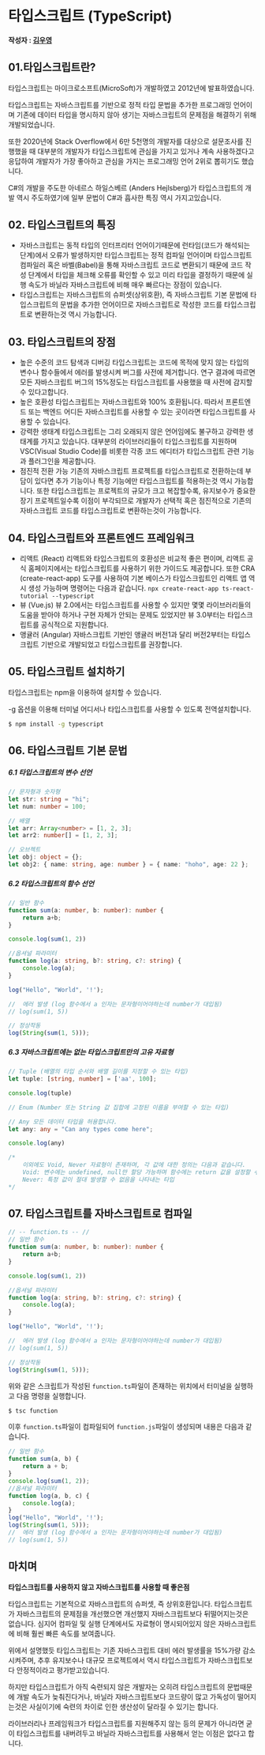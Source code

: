 # 타입스크립트 (TypeScript)

#### 작성자 : [김우영](https://github.com/0x000613)

## 01.타입스크립트란?

타입스크립트는 마이크로소프트(MicroSoft)가 개발하였고 2012년에 발표하였습니다.

타입스크립트는 자바스크립트를 기반으로 정적 타입 문법을 추가한 프로그래밍 언어이며 기존에 데이터 타입을 명시하지 않아 생기는 자바스크립트의 문제점을 해결하기 위해 개발되었습니다.

또한 2020년에 Stack Overflow에서 6만 5천명의 개발자를 대상으로 설문조사를 진행했을 때 대부분의 개발자가 타입스크립트에 관심을 가지고 있거나 계속 사용하겠다고 응답하여 개발자가 가장 좋아하고 관심을 가지는 프로그래밍 언어 2위로 뽑히기도 했습니다.

C#의 개발을 주도한 아네르스 하일스베르 (Anders Hejlsberg)가 타입스크립트의 개발 역시 주도하였기에 일부 문법이 C#과 흡사한 특징 역시 가지고있습니다.

## 02. 타입스크립트의 특징

- 자바스크립트는 동적 타입의 인터프리터 언어이기때문에 런타임(코드가 해석되는 단계)에서 오류가 발생하지만 타입스크립트는 정적 컴파일 언어이며 타입스크립트 컴파일러 혹은 바벨(Babel)을 통해 자바스크립트 코드로 변환되기 때문에 코드 작성 단계에서 타입을 체크해 오류를 확인할 수 있고 미리 타입을 결정하기 때문에 실행 속도가 바닐라 자바스크립트에 비해 매우 빠르다는 장점이 있습니다.
- 타입스크립트는 자바스크립트의 슈퍼셋(상위호환), 즉 자바스크립트 기본 문법에 타입스크립트의 문법을 추가한 언어이므로 자바스크립트로 작성한 코드를 타입스크립트로 변환하는것 역시 가능합니다.

## 03. 타입스크립트의 장점

- 높은 수준의 코드 탐색과 디버깅
  타입스크립트는 코드에 목적에 맞지 않는 타입의 변수나 함수들에서 에러를 발생시켜 버그를 사전에 제거합니다.
  연구 결과에 따르면 모든 자바스크립트 버그의 15%정도는 타입스크립트를 사용했을 때 사전에 감지할 수 있다고합니다.
- 높은 호환성
  타입스크립트는 자바스크립트와 100% 호환됩니다. 따라서 프론트엔드 또는 백엔드 어디든 자바스크립트를 사용할 수 있는 곳이라면 타입스크립트를 사용할 수 있습니다.
- 강력한 생태계
  타입스크립트는 그리 오래되지 않은 언어임에도 불구하고 강력한 생태계를 가지고 있습니다.
  대부분의 라이브러리들이 타입스크립트를 지원하며 VSC(Visual Studio Code)를 비롯한 각종 코드 에디터가 타입스크립트 관련 기능과 플러그인을 제공합니다.
- 점진적 전환 가능
  기존의 자바스크립트 프로젝트를 타입스크립트로 전환하는데 부담이 있다면 추가 기능이나 특정 기능에만 타입스크립트를 적용하는것 역시 가능합니다. 또한 타입스크립트는 프로젝트의 규모가 크고 복잡할수록, 유지보수가 중요한 장기 프로젝트일수록 이점이 부각되므로 개발자가 선택적 혹은 점진적으로 기존의 자바스크립트 코드를 타입스크립트로 변환하는것이 가능합니다.

## 04. 타입스크립트와 프론트엔드 프레임워크

- 리액트 (React)
  리액트와 타입스크립트의 호환성은 비교적 좋은 편이며, 리액트 공식 홈페이지에서는 타입스크립트를 사용하기 위한 가이드도 제공합니다. 또한 CRA (create-react-app) 도구를 사용하여 기본 베이스가 타입스크립트인 리액트 앱 역시 생성 가능하며 명령어는 다음과 같습니다. `npx create-react-app ts-react-tutorial --typescript`
- 뷰 (Vue.js)
  뷰 2.0에서는 타입스크립트를 사용할 수 있지만 몇몇 라이브러리들의 도움을 받아야 하거나 구현 자체가 안되는 문제도 있었지만 뷰 3.0부터는 타입스크립트를 공식적으로 지원합니다.
- 앵귤러 (Angular)
  자바스크립트 기반인 앵귤러 버전1과 달리 버전2부터는 타입스크립트 기반으로 개발되었고 타입스크립트를 권장합니다.

## 05. 타입스크립트 설치하기

타입스크립트는 npm을 이용하여 설치할 수 있습니다.

-g 옵션을 이용해 터미널 어디서나 타입스크립트를 사용할 수 있도록 전역설치합니다.

```bash
$ npm install -g typescript
```



## 06. 타입스크립트 기본 문법

##### 6.1 타입스크립트의 변수 선언

```typescript
// 문자형과 숫자형
let str: string = "hi";
let num: number = 100;

// 배열
let arr: Array<number> = [1, 2, 3];
let arr2: number[] = [1, 2, 3];

// 오브젝트
let obj: object = {};
let obj2: { name: string, age: number } = { name: "hoho", age: 22 };
```

##### 6.2 타입스크립트의 함수 선언

```typescript
// 일반 함수
function sum(a: number, b: number): number {
    return a+b;
}

console.log(sum(1, 2))

//옵셔널 파라미터
function log(a: string, b?: string, c?: string) {
    console.log(a);
}

log("Hello", "World", '!');

//  에러 발생 (log 함수에서 a 인자는 문자형이어야하는데 number가 대입됨)
// log(sum(1, 5))

// 정상작동
log(String(sum(1, 5)));
```

##### 6.3 자바스크립트에는 없는 타입스크립트만의 고유 자료형

```typescript
// Tuple (배열의 타입 순서와 배열 길이를 지정할 수 있는 타입)
let tuple: [string, number] = ['aa', 100];

console.log(tuple)

// Enum (Number 또는 String 값 집합에 고정된 이름을 부여할 수 있는 타입)

// Any 모든 데이터 타입을 허용합니다.
let any: any = "Can any types come here";

console.log(any)

/*
    이외에도 Void, Never 자료형이 존재하며, 각 값에 대한 정의는 다음과 같습니다.
    Void: 변수에는 undefined, null만 할당 가능하며 함수에는 return 값을 설정할 수 없는 타입
    Never: 특정 값이 절대 발생할 수 없음을 나타내는 타입
*/

```

## 07. 타입스크립트를 자바스크립트로 컴파일

```typescript
// -- function.ts -- //
// 일반 함수
function sum(a: number, b: number): number {
    return a+b;
}

console.log(sum(1, 2))

//옵셔널 파라미터
function log(a: string, b?: string, c?: string) {
    console.log(a);
}

log("Hello", "World", '!');

//  에러 발생 (log 함수에서 a 인자는 문자형이어야하는데 number가 대입됨)
// log(sum(1, 5))

// 정상작동
log(String(sum(1, 5)));
```

위와 같은 스크립트가 작성된 `function.ts`파일이 존재하는 위치에서 터미널을 실행하고 다음 명령을 실행합니다.

```bash
$ tsc function
```

이후 `function.ts`파일이 컴파일되어 `function.js`파일이 생성되며 내용은 다음과 같습니다.

```javascript
// 일반 함수
function sum(a, b) {
    return a + b;
}
console.log(sum(1, 2));
//옵셔널 파라미터
function log(a, b, c) {
    console.log(a);
}
log("Hello", "World", '!');
log(String(sum(1, 5)));
//  에러 발생 (log 함수에서 a 인자는 문자형이어야하는데 number가 대입됨)
// log(sum(1, 5))
```

## 마치며

**타입스크립트를 사용하지 않고 자바스크립트를 사용할 때 좋은점**

타입스크립트는 기본적으로 자바스크립트의 슈퍼셋, 즉 상위호환입니다. 타입스크립트가 자바스크립트의 문제점을 개선했으면 개선했지 자바스크립트보다 뒤떨어지는것은 없습니다. 심지어 컴파일 및 실행 단계에서도 자료형이 명시되어있지 않은 자바스크립트에 비해 훨씬 빠른 속도를 보여줍니다.

위에서 설명했듯 타입스크립트는 기존 자바스크립트 대비 에러 발생률을 15%가량 감소시켜주며, 추후 유지보수나 대규모 프로젝트에서 역시 타입스크립트가 자바스크립트보다 안정적이라고 평가받고있습니다.

하지만 타입스크립트가 아직 숙련되지 않은 개발자는 오히려 타입스크립트의 문법때문에 개발 속도가 늦춰진다거나, 바닐라 자바스크립트보다 코드량이 많고 가독성이 떨어지는것은 사실이기에 숙련의 차이로 인한 생산성이 달라질 수 있기는 합니다.

라이브러리나 프레임워크가 타입스크립트를 지원해주지 않는 등의 문제가 아니라면 굳이 타입스크립트를 내버려두고 바닐라 자바스크립트를 사용해서 얻는 이점은 없다고 합니다.
